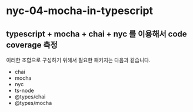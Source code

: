 # nyc-04-mocha-in-typescript

## typescript + mocha + chai + nyc 를 이용해서 code coverage 측정

이러한 조합으로 구성하기 위해서 필요한 패키지는 다음과 같습니다.

- chai
- mocha
- nyc
- ts-node
- @types/chai
- @types/mocha
